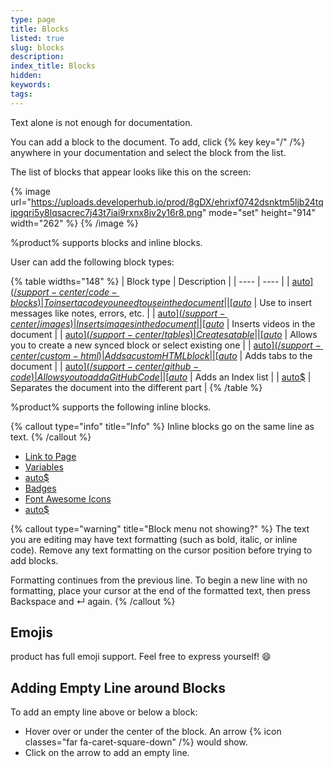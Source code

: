 ```yaml
---
type: page
title: Blocks
listed: true
slug: blocks
description: 
index_title: Blocks
hidden: 
keywords: 
tags: 
---
```


Text alone is not enough for documentation.

You can add a block to the document. To add, click {% key key="/" /%} anywhere in your documentation and select the block from the list.

The list of blocks that appear looks like this on the screen:

{% image url="https://uploads.developerhub.io/prod/8gDX/ehrixf0742dsnktm5ljb24tqipgqri5y8lqsacrec7j43t7iai9rxnx8jv2y16r8.png" mode="set" height="914" width="262" %}
{% /image %}

%product% supports blocks and inline blocks.

User can add the following block types:

{% table widths="148" %}
| Block type | Description | 
| ---- | ---- | 
| [auto$](/support-center/code-blocks) | To insert a code you need to use in the document | 
| [auto$](/support-center/callouts) | Use to insert messages like notes, errors, etc. | 
| [auto$](/support-center/images) | Inserts images in the document | 
| [auto$](/support-center/videos) | Inserts videos in the document | 
| [auto$](/support-center/tables) | Creates a table | 
| [auto$](/support-center/synced-blocks) | Allows you to create a new synced block or select existing one | 
| [auto$](/support-center/custom-html) | Adds a custom HTML block | 
| [auto$](/support-center/tabs) | Adds tabs to the document | 
| [auto$](/support-center/github-code) | Allows you to add a GitHub Code | 
| [auto$](/support-center/index-list) | Adds an Index list | 
| [auto$](/support-center/separators) | Separates the document into the different part | 
{% /table %}

%product% supports the following inline blocks. 

{% callout type="info" title="Info" %}
Inline blocks go on the same line as text.
{% /callout %}

- [Link to Page](/support-center/page-linking)
- [Variables](/support-center/variables)
- [auto$](/support-center/glossary)
- [Badges](/support-center/badges)
- [Font Awesome Icons](/support-center/icons)
- [auto$](/support-center/keyboard-keys)

{% callout type="warning" title="Block menu not showing?" %}
The text you are editing may have text formatting (such as bold, italic, or inline code). Remove any text formatting on the cursor position before trying to add blocks.

Formatting continues from the previous line. To begin a new line with no formatting, place your cursor at the end of the formatted text, then press Backspace  and  ↵  again.
{% /callout %}

## Emojis

product has full emoji support. Feel free to express yourself! 😄

## Adding Empty Line around Blocks

To add an empty line above or below a block:

- Hover over or under the center of the block. An arrow {% icon classes="far fa-caret-square-down" /%} would show.
- Click on the arrow to add an empty line.